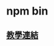 # npm bin 
## [教學連結](https://blog.npmjs.org/post/118810260230/building-a-simple-command-line-tool-with-npm)